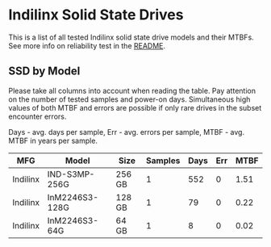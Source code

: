 Indilinx Solid State Drives
===========================

This is a list of all tested Indilinx solid state drive models and their MTBFs. See
more info on reliability test in the [README](https://github.com/bsdhw/SMART).

SSD by Model
------------

Please take all columns into account when reading the table. Pay attention on the
number of tested samples and power-on days. Simultaneous high values of both MTBF
and errors are possible if only rare drives in the subset encounter errors.

Days - avg. days per sample,
Err  - avg. errors per sample,
MTBF - avg. MTBF in years per sample.

| MFG       | Model              | Size   | Samples | Days  | Err   | MTBF |
|-----------|--------------------|--------|---------|-------|-------|------|
| Indilinx  | IND-S3MP-256G      | 256 GB | 1       | 552   | 0     | 1.51   |
| Indilinx  | InM2246S3-128G     | 128 GB | 1       | 79    | 0     | 0.22   |
| Indilinx  | InM2246S3-64G      | 64 GB  | 1       | 8     | 0     | 0.02   |
